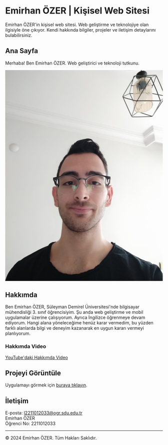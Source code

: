 # Emirhan ÖZER | Kişisel Web Sitesi

Emirhan ÖZER'in kişisel web sitesi. Web geliştirme ve teknolojiye olan ilgisiyle öne çıkıyor. Kendi hakkında bilgiler, projeler ve iletişim detaylarını bulabilirsiniz.

## Ana Sayfa
Merhaba! Ben Emirhan ÖZER. Web geliştirici ve teknoloji tutkunu.

![Profil Fotoğrafı](resim.jpeg)

## Hakkımda
Ben Emirhan ÖZER, Süleyman Demirel Üniversitesi'nde bilgisayar mühendisliği 3. sınıf öğrencisiyim. Şu anda web geliştirme ve mobil uygulamalar üzerine çalışıyorum. Ayrıca İngilizce öğrenmeye devam ediyorum. Hangi alana yöneleceğime henüz karar vermedim, bu yüzden farklı alanlarda bilgi ve deneyim kazanarak en uygun kararı vermeyi planlıyorum.

### Hakkımda Video
[YouTube'daki Hakkımda Video](https://www.youtube.com/watch?v=EdNI8hpLiLg)

## Projeyi Görüntüle
Uygulamayı görmek için [buraya tıklayın](https://emirhanozer.netlify.app).

## İletişim
E-posta: [l2211012033@ogr.sdu.edu.tr](mailto:l2211012033@ogr.sdu.edu.tr)  
Emirhan ÖZER  
Öğrenci No: 2211012033  

---

© 2024 Emirhan ÖZER. Tüm Hakları Saklıdır.
